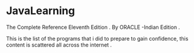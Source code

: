 # JavaLearning
The Complete Reference Eleventh Edition . By ORACLE -Indian Edition .


This   is the list of the programs that i did to prepare to gain confidence, this content is scattered all across the internet .
